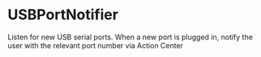 # USBPortNotifier
Listen for new USB serial ports. When a new port is plugged in, notify the user with the relevant port number via Action Center
